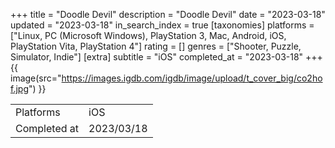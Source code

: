 +++
title = "Doodle Devil"
description = "Doodle Devil"
date = "2023-03-18"
updated = "2023-03-18"
in_search_index = true
[taxonomies]
platforms = ["Linux, PC (Microsoft Windows), PlayStation 3, Mac, Android, iOS, PlayStation Vita, PlayStation 4"]
rating = []
genres = ["Shooter, Puzzle, Simulator, Indie"]
[extra]
subtitle = "iOS"
completed_at = "2023-03-18"
+++
{{ image(src="https://images.igdb.com/igdb/image/upload/t_cover_big/co2hof.jpg") }}

|              |            |
| ------------ | ---------- |
| Platforms    | iOS |
| Completed at | 2023/03/18 |

